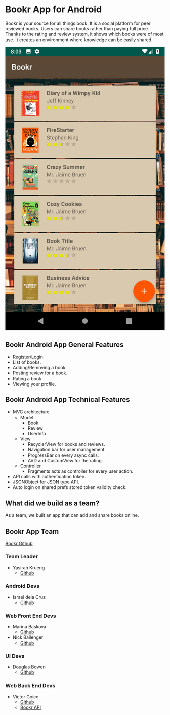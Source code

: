 # Bookr App for Android
Bookr is your source for all things book. It is a social platform for peer reviewed books. Users can share books rather than paying full price. Thanks to the rating and review system, it shows which books were of most use. It creates an environment where knowledge can be easily shared.

<img src=https://github.com/lambda-bookr/build_bookr_AN/blob/Israel_dela_Cruz/book_list.png>

## Bookr Android App General Features
* Register/Login.
* List of books.
* Adding/Removing a book.
* Posting review for a book.
* Rating a book.
* Viewing your profile.
## Bookr Android App Technical Features
* MVC architecture
    * Model
        * Book
        * Review
        * UserInfo
    * View
        * RecyclerView for books and reviews.
        * Navigation bar for user management.
        * ProgressBar on every async calls.
        * AVD and CustomView for the rating.
    * Controller
        * Fragments acts as controller for every user action.
* API calls with authentication token.
* JSONObject for JSON type API.
* Auto login on shared prefs stored token validity check.

## What did we build as a team?
As a team, we built an app that can add and share books online.

## Bookr App Team
[Bookr Github](https://github.com/lambda-bookr)
### Team Leader
* Yasirah Krueng
    * [Github](https://github.com/ykrueng)
### Android Devs
* Israel dela Cruz
    * [Github](https://github.com/kurochin143)
### Web Front End Devs
* Marina Baskova
    * [Github](https://github.com/MarinaBaskova)
* Nick Ballenger
    * [Github](https://github.com/Nick-Ballenger)
### UI Devs
* Douglas Bowen
    * [Github](https://github.com/notdb)
### Web Back End Devs
* Victor Goico
    * [Github](https://github.com/VictorGoic0)
    * [Bookr API](https://github.com/lambda-bookr/build-bookr-BE)